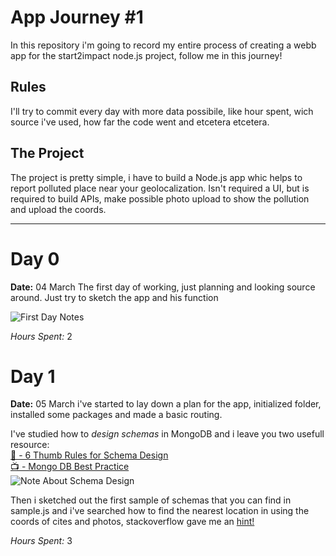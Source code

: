 # App Journey #1

In this repository i'm going to record my entire process of creating a webb app for the start2impact node.js project, follow me in this journey! 

## Rules

I'll try to commit every day with more data possibile, like hour spent, wich source i've used, how far the code went and etcetera etcetera. 

## The Project

The project is pretty simple, i have to build a Node.js app whic helps to report polluted place near your geolocalization. Isn't required a UI, but is required to build APIs, make possible photo upload to show the pollution and upload the coords.

---

# Day 0

**Date:** 04 March
The first day of working, just planning and looking source around. Just try to sketch the app and his function

![First Day Notes](READMEimg/Agenda_2020-51.jpg)

*Hours Spent:* 2

# Day 1

**Date:** 05 March
i've started to lay down a plan for the app, initialized folder, installed some packages and made a basic routing. 

I've studied how to *design schemas* in MongoDB and i leave you two usefull resource:  
[📝 - 6 Thumb Rules for Schema Design](https://www.mongodb.com/blog/post/6-rules-of-thumb-for-mongodb-schema-design-part-1)  
[📺 - Mongo DB Best Practice](https://www.youtube.com/watch?v=leNCfU5SYR8&t=2715s)  
![Note About Schema Design](READMEimg/Agenda_2020-52.jpg)  


Then i sketched out the first sample of schemas that you can find in sample.js and i've searched how to find the nearest location in using the coords of cites and photos, stackoverflow gave me an [hint!](https://stackoverflow.com/questions/36534879/how-to-find-data-of-nearest-location-from-mongodb-collection-using-mongoose)

*Hours Spent:* 3

